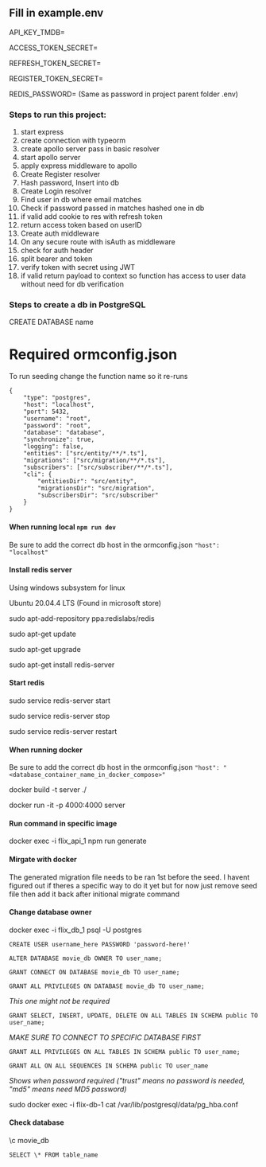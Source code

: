 ## Fill in example.env

API_KEY_TMDB=

ACCESS_TOKEN_SECRET=

REFRESH_TOKEN_SECRET=

REGISTER_TOKEN_SECRET=

REDIS_PASSWORD= (Same as password in project parent folder .env)

### Steps to run this project:

1. start express
2. create connection with typeorm
3. create apollo server pass in basic resolver
4. start apollo server
5. apply express middleware to apollo
6. Create Register resolver
7. Hash password, Insert into db
8. Create Login resolver
9. Find user in db where email matches
10. Check if password passed in matches hashed one in db
11. if valid add cookie to res with refresh token
12. return access token based on userID
13. Create auth middleware
14. On any secure route with isAuth as middleware
15. check for auth header
16. split bearer and token
17. verify token with secret using JWT
18. if valid return payload to context so function has access to user data without need for db verification

### Steps to create a db in PostgreSQL

CREATE DATABASE name

# Required ormconfig.json

To run seeding change the function name so it re-runs

```
{
    "type": "postgres",
    "host": "localhost",
    "port": 5432,
    "username": "root",
    "password": "root",
    "database": "database",
    "synchronize": true,
    "logging": false,
    "entities": ["src/entity/**/*.ts"],
    "migrations": ["src/migration/**/*.ts"],
    "subscribers": ["src/subscriber/**/*.ts"],
    "cli": {
        "entitiesDir": "src/entity",
        "migrationsDir": "src/migration",
        "subscribersDir": "src/subscriber"
    }
}

```

#### When running local `npm run dev`

Be sure to add the correct db host in the ormconfig.json
`"host": "localhost"`

#### Install redis server

Using windows subsystem for linux

Ubuntu 20.04.4 LTS (Found in microsoft store)

sudo apt-add-repository ppa:redislabs/redis

sudo apt-get update

sudo apt-get upgrade

sudo apt-get install redis-server

#### Start redis

sudo service redis-server start

sudo service redis-server stop

sudo service redis-server restart

#### When running docker

Be sure to add the correct db host in the ormconfig.json
`"host": "<database_container_name_in_docker_compose>"`

docker build -t server ./

docker run -it -p 4000:4000 server

#### Run command in specific image

docker exec -i flix_api_1 npm run generate

#### Mirgate with docker

The generated migration file needs to be ran 1st before the seed. I havent figured out if theres a specific way to do it yet but for now just remove seed file then add it back after initional migrate command

#### Change database owner

docker exec -i flix_db_1 psql -U postgres

`CREATE USER username_here PASSWORD 'password-here!'`

`ALTER DATABASE movie_db OWNER TO user_name;`

`GRANT CONNECT ON DATABASE movie_db TO user_name;`

`GRANT ALL PRIVILEGES ON DATABASE movie_db TO user_name;`

_This one might not be required_

`GRANT SELECT, INSERT, UPDATE, DELETE ON ALL TABLES IN SCHEMA public TO user_name;`

_MAKE SURE TO CONNECT TO SPECIFIC DATABASE FIRST_

`GRANT ALL PRIVILEGES ON ALL TABLES IN SCHEMA public TO user_name;`

`GRANT ALL ON ALL SEQUENCES IN SCHEMA public TO user_name`

_Shows when password required ("trust" means no password is needed, "md5" means need MD5 password)_

sudo docker exec -i flix-db-1 cat /var/lib/postgresql/data/pg_hba.conf

#### Check database

\c movie_db

`SELECT \* FROM table_name`
